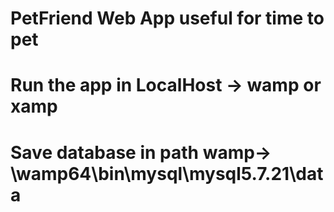 # PetFriend Web App useful for time to pet
# Run the app in LocalHost -> wamp or xamp
# Save database in path wamp-> \wamp64\bin\mysql\mysql5.7.21\data
